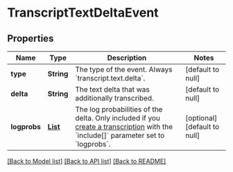 # TranscriptTextDeltaEvent
## Properties

| Name | Type | Description | Notes |
|------------ | ------------- | ------------- | -------------|
| **type** | **String** | The type of the event. Always &#x60;transcript.text.delta&#x60;.  | [default to null] |
| **delta** | **String** | The text delta that was additionally transcribed.  | [default to null] |
| **logprobs** | [**List**](TranscriptTextDeltaEvent_logprobs_inner.md) | The log probabilities of the delta. Only included if you [create a transcription](/docs/api-reference/audio/create-transcription) with the &#x60;include[]&#x60; parameter set to &#x60;logprobs&#x60;.  | [optional] [default to null] |

[[Back to Model list]](../README.md#documentation-for-models) [[Back to API list]](../README.md#documentation-for-api-endpoints) [[Back to README]](../README.md)


